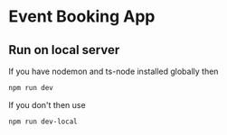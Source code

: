 # Event Booking App

## Run on local server
If you have nodemon and ts-node installed globally then

```sh
npm run dev
```
If you don't then use
```sh
npm run dev-local
```

